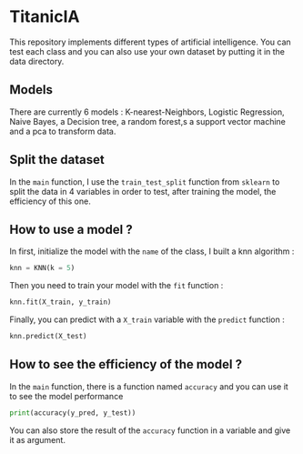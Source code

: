 # TitanicIA

This repository implements different types of artificial intelligence. You can test each class and you can also use your own dataset by putting it in the data directory.

## Models

There are currently 6 models : K-nearest-Neighbors, Logistic Regression, Naive Bayes, a Decision tree, a random forest,s a support vector machine and a pca to transform data.

## Split the dataset

In the `main` function, I use the `train_test_split` function from `sklearn` to split the data in 4 variables in order to test, after training the model, the efficiency of this one.

## How to use a model ?

In first, initialize the model with the `name` of the class, I built a knn algorithm :
```python
knn = KNN(k = 5)
```

Then you need to train your model with the `fit` function :
```python
knn.fit(X_train, y_train)
```

Finally, you can predict with a `X_train` variable with the `predict` function :
```python
knn.predict(X_test)
```
## How to see the efficiency of the model ?

In the `main` function, there is a function named `accuracy` and you can use it to see the model performance
```python
print(accuracy(y_pred, y_test))
```
You can also store the result of the `accuracy` function in a variable and give it as argument.